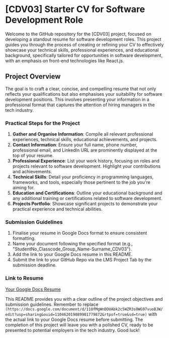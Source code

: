 # [CDV03] Starter CV for Software Development Role

Welcome to the GitHub repository for the [CDV03] project, focused on developing a standout resume for software development roles. This project guides you through the process of creating or refining your CV to effectively showcase your technical skills, professional experiences, and educational background, specifically tailored for opportunities in software development, with an emphasis on front-end technologies like React.js.

## Project Overview

The goal is to craft a clear, concise, and compelling resume that not only reflects your qualifications but also emphasises your suitability for software development positions. This involves presenting your information in a professional format that captures the attention of hiring managers in the tech industry.

### Practical Steps for the Project

1. **Gather and Organise Information**: Compile all relevant professional experiences, technical skills, educational achievements, and projects.
2. **Contact Information**: Ensure your full name, phone number, professional email, and LinkedIn URL are prominently displayed at the top of your resume.
3. **Professional Experience**: List your work history, focusing on roles and projects relevant to software development. Highlight your contributions and achievements.
4. **Technical Skills**: Detail your proficiency in programming languages, frameworks, and tools, especially those pertinent to the job you're aiming for.
5. **Education and Certifications**: Outline your educational background and any additional training or certifications related to software development.
6. **Projects Portfolio**: Showcase significant projects to demonstrate your practical experience and technical abilities.

### Submission Guidelines
1. Finalise your resume in Google Docs format to ensure consistent formatting.
2. Name your document following the specified format (e.g., "StudentNo_Classcode_Group_Name-Surname_CDV03").
3. Add the link to your Google Docs resume in this README.
4. Submit the link to your GitHub Repo via the LMS Project Tab by the submission deadline.

### Link to Resume
[Your Google Docs Resume](https://docs.google.com/document/d/11OfMgWnDDUAbk2c5WZR3sOWG97vuoBJW/edit?usp=sharing&ouid=110462019089901779872&rtpof=true&sd=true)

This README provides you with a clear outline of the project objectives and submission guidelines. Remember to replace `(https://docs.google.com/document/d/11OfMgWnDDUAbk2c5WZR3sOWG97vuoBJW/edit?usp=sharing&ouid=110462019089901779872&rtpof=true&sd=true)` with the actual link to your Google Docs resume before submitting. The completion of this project will leave you with a polished CV, ready to be presented to potential employers in the tech industry. Good luck!
